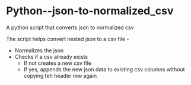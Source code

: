 # Python--json-to-normalized_csv
A python script that converts json to normalized csv

The script helps convert nested json to a csv file -

* Normalizes the json
* Checks if a csv already exists
  * If not creates a new csv file
  * If yes, appends the new json data to existing csv columns without copying teh header row again
  
  


  
